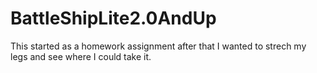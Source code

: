 # BattleShipLite2.0AndUp
This started as a homework assignment after that I wanted to strech my legs and see where I could take it.
